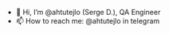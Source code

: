 - 👋 Hi, I’m @ahtutejlo (Serge D.), QA Engineer
- 📫 How to reach me: @ahtutejlo in telegram

<!---
ahtutejlo/ahtutejlo is a ✨ special ✨ repository because its `README.md` (this file) appears on your GitHub profile.
You can click the Preview link to take a look at your changes.
--->
